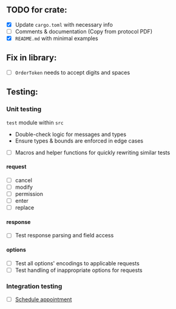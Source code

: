 
## TODO for crate:
- [x] Update `cargo.toml` with necessary info
- [ ] Comments & documentation (Copy from protocol PDF)
- [x] `README.md` with minimal examples

## Fix in library:
- [ ] `OrderToken` needs to accept digits and spaces

## Testing:
### Unit testing
`test` module within `src` 
- Double-check logic for messages and types
- Ensure types & bounds are enforced in edge cases
- [ ] Macros and helper functions for quickly rewriting similar tests

#### request
- [ ] cancel
- [ ] modify
- [ ] permission
- [ ] enter
- [ ] replace

#### response
- [ ] Test response parsing and field access

#### options
- [ ] Test all options' encodings to applicable requests
- [ ] Test handling of inappropriate options for requests

### Integration testing
- [ ] [Schedule appointment](https://www.nasdaqtrader.com/Trader.aspx?id=TestingFacility)

